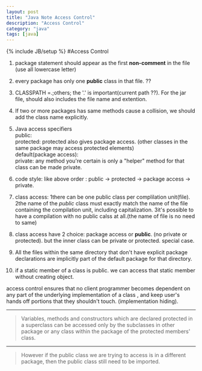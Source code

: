 ```yaml
---
layout: post
title: "Java Note Access Control"
description: "Access Control"
category: "java"
tags: [java]
---
```

{% include JB/setup %}
#Access Control
1. package statement should appear as the first **non-comment** in the file (use all lowercase letter)
2. every package has only one **public** class in that file. ??
3. CLASSPATH =.;others;   the '.' is important(current path ??).   For the jar file, should also includes the file name and extention.
4. If two or more packages has same methods cause a collision, we should add the class name explicitly.
5. Java access specifiers  
	public:  		
	protected: protected also gives package access. (other classes in the same package may access protected elements)  
	default(package access):  
	private: any method you're certain is only a "helper" method for that class can be made private.
	
6. code style: like above order : public -> protected -> package access -> private.
7. class access: 1there can be one public class per complilation unit(file).  2the name of the *public* class must exactly match the name of the file containing the compilation unit, including capitalization. 3it's possible to have a compilation with no public calss at all.(the name of file is no need to same)
8. class access have 2 choice: package access or **public**. (no private or protected). but the inner class can be private or protected. special case.
9. All the files within the same directory that don't have explicit package declarations are implicitly part of the default package for that directory.
10. if a static member of a class is public. we can access that static member without creating object.

access control ensures that no client programmer becomes dependent on any part of the underlying implementation of a class , and keep user's hands off portions that they shouldn't touch. (implementation hiding).

---

>Variables, methods and constructors which are declared protected in a superclass can be accessed only by the subclasses in other package or any class within the package of the protected members' class.

---
>However if the public class we are trying to access is in a different package, then the public class still need to be imported.

	